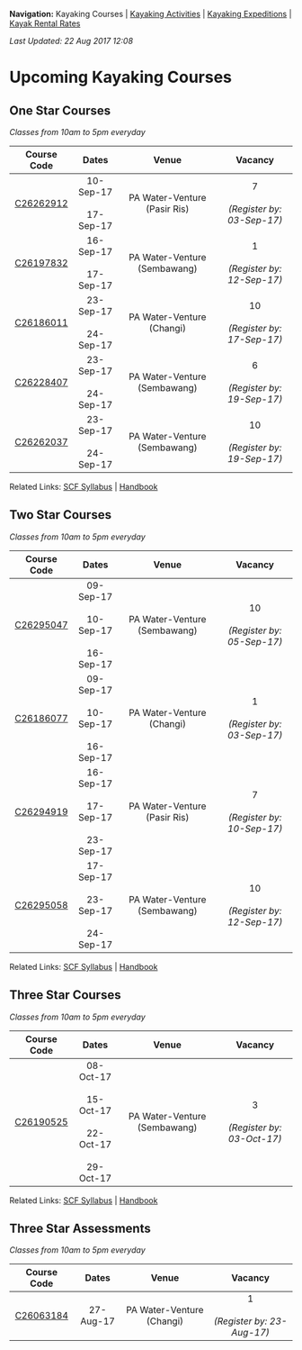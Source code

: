 **Navigation:** Kayaking Courses &#124; [Kayaking Activities](activity) &#124; [Kayaking Expeditions](expedition) &#124; [Kayak Rental Rates](rental)

_Last Updated: 22 Aug 2017 12:08_
# Upcoming Kayaking Courses

## One Star Courses
_Classes from 10am to 5pm everyday_

Course Code | Dates | Venue | Vacancy 
:---: | :---: | :---: | :---: 
[C26262912](https://one.pa.gov.sg/CRMSPortal/CRMSPortal.portal?_nfpb=true&_st=&_windowLabel=CRMSPortal_1&_urlType=render&_mode=view&wlpCRMSPortal_1_action=ACMParticipantMaintain&_pageLabel=CRMSPortal_page_1&IdProdInst=26262912)|10-Sep-17<br /><br />17-Sep-17|PA Water-Venture (Pasir Ris)|7<br /><br /> _(Register by: 03-Sep-17)_
[C26197832](https://one.pa.gov.sg/CRMSPortal/CRMSPortal.portal?_nfpb=true&_st=&_windowLabel=CRMSPortal_1&_urlType=render&_mode=view&wlpCRMSPortal_1_action=ACMParticipantMaintain&_pageLabel=CRMSPortal_page_1&IdProdInst=26197832)|16-Sep-17<br /><br />17-Sep-17|PA Water-Venture (Sembawang)|1<br /><br /> _(Register by: 12-Sep-17)_
[C26186011](https://one.pa.gov.sg/CRMSPortal/CRMSPortal.portal?_nfpb=true&_st=&_windowLabel=CRMSPortal_1&_urlType=render&_mode=view&wlpCRMSPortal_1_action=ACMParticipantMaintain&_pageLabel=CRMSPortal_page_1&IdProdInst=26186011)|23-Sep-17<br /><br />24-Sep-17|PA Water-Venture (Changi)|10<br /><br /> _(Register by: 17-Sep-17)_
[C26228407](https://one.pa.gov.sg/CRMSPortal/CRMSPortal.portal?_nfpb=true&_st=&_windowLabel=CRMSPortal_1&_urlType=render&_mode=view&wlpCRMSPortal_1_action=ACMParticipantMaintain&_pageLabel=CRMSPortal_page_1&IdProdInst=26228407)|23-Sep-17<br /><br />24-Sep-17|PA Water-Venture (Sembawang)|6<br /><br /> _(Register by: 19-Sep-17)_
[C26262037](https://one.pa.gov.sg/CRMSPortal/CRMSPortal.portal?_nfpb=true&_st=&_windowLabel=CRMSPortal_1&_urlType=render&_mode=view&wlpCRMSPortal_1_action=ACMParticipantMaintain&_pageLabel=CRMSPortal_page_1&IdProdInst=26262037)|23-Sep-17<br /><br />24-Sep-17|PA Water-Venture (Sembawang)|10<br /><br /> _(Register by: 19-Sep-17)_

Related Links:
[SCF Syllabus](http://scf.org.sg/menu-parent-courses/menu-parent-recreation-kayaking/menu-parent-personal-stars-award/1-star-award/) &#124; [Handbook](http://scf.org.sg/RC6/hidden_content_scf/uploads/2014/11/RP-SCF-1-Star-Handbook.pdf)

## Two Star Courses
_Classes from 10am to 5pm everyday_

Course Code | Dates | Venue | Vacancy 
:---: | :---: | :---: | :---: 
[C26295047](https://one.pa.gov.sg/CRMSPortal/CRMSPortal.portal?_nfpb=true&_st=&_windowLabel=CRMSPortal_1&_urlType=render&_mode=view&wlpCRMSPortal_1_action=ACMParticipantMaintain&_pageLabel=CRMSPortal_page_1&IdProdInst=26295047)|09-Sep-17<br /><br />10-Sep-17<br /><br />16-Sep-17|PA Water-Venture (Sembawang)|10<br /><br /> _(Register by: 05-Sep-17)_
[C26186077](https://one.pa.gov.sg/CRMSPortal/CRMSPortal.portal?_nfpb=true&_st=&_windowLabel=CRMSPortal_1&_urlType=render&_mode=view&wlpCRMSPortal_1_action=ACMParticipantMaintain&_pageLabel=CRMSPortal_page_1&IdProdInst=26186077)|09-Sep-17<br /><br />10-Sep-17<br /><br />16-Sep-17|PA Water-Venture (Changi)|1<br /><br /> _(Register by: 03-Sep-17)_
[C26294919](https://one.pa.gov.sg/CRMSPortal/CRMSPortal.portal?_nfpb=true&_st=&_windowLabel=CRMSPortal_1&_urlType=render&_mode=view&wlpCRMSPortal_1_action=ACMParticipantMaintain&_pageLabel=CRMSPortal_page_1&IdProdInst=26294919)|16-Sep-17<br /><br />17-Sep-17<br /><br />23-Sep-17|PA Water-Venture (Pasir Ris)|7<br /><br /> _(Register by: 10-Sep-17)_
[C26295058](https://one.pa.gov.sg/CRMSPortal/CRMSPortal.portal?_nfpb=true&_st=&_windowLabel=CRMSPortal_1&_urlType=render&_mode=view&wlpCRMSPortal_1_action=ACMParticipantMaintain&_pageLabel=CRMSPortal_page_1&IdProdInst=26295058)|17-Sep-17<br /><br />23-Sep-17<br /><br />24-Sep-17|PA Water-Venture (Sembawang)|10<br /><br /> _(Register by: 12-Sep-17)_

Related Links:
[SCF Syllabus](http://scf.org.sg/menu-parent-courses/menu-parent-recreation-kayaking/menu-parent-personal-stars-award/2-star-award/) &#124; [Handbook](http://scf.org.sg/RC6/hidden_content_scf/uploads/2014/11/RP-SCF-2-Star-Handbook.pdf)

## Three Star Courses
_Classes from 10am to 5pm everyday_

Course Code | Dates | Venue | Vacancy 
:---: | :---: | :---: | :---: 
[C26190525](https://one.pa.gov.sg/CRMSPortal/CRMSPortal.portal?_nfpb=true&_st=&_windowLabel=CRMSPortal_1&_urlType=render&_mode=view&wlpCRMSPortal_1_action=ACMParticipantMaintain&_pageLabel=CRMSPortal_page_1&IdProdInst=26190525)|08-Oct-17<br /><br />15-Oct-17<br /><br />22-Oct-17<br /><br />29-Oct-17|PA Water-Venture (Sembawang)|3<br /><br /> _(Register by: 03-Oct-17)_

Related Links:
[SCF Syllabus](http://scf.org.sg/menu-parent-courses/menu-parent-recreation-kayaking/menu-parent-personal-stars-award/3-star-award/) &#124; [Handbook](http://scf.org.sg/RC6/hidden_content_scf/uploads/2014/11/RP-SCF-3-Star-Handbook.pdf)

## Three Star Assessments
_Classes from 10am to 5pm everyday_

Course Code | Dates | Venue | Vacancy 
:---: | :---: | :---: | :---: 
[C26063184](https://one.pa.gov.sg/CRMSPortal/CRMSPortal.portal?_nfpb=true&_st=&_windowLabel=CRMSPortal_1&_urlType=render&_mode=view&wlpCRMSPortal_1_action=ACMParticipantMaintain&_pageLabel=CRMSPortal_page_1&IdProdInst=26063184)|27-Aug-17|PA Water-Venture (Changi)|1<br /><br /> _(Register by: 23-Aug-17)_

